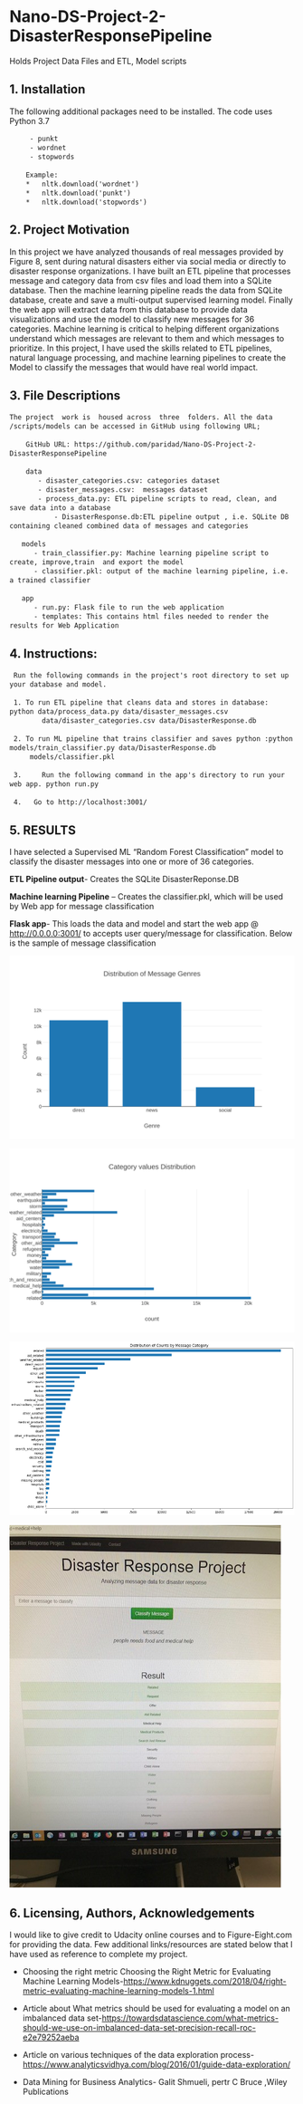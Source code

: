 # Nano-DS-Project-2-DisasterResponsePipeline
Holds Project Data Files and ETL, Model scripts

## 1. Installation 


The following additional packages need to be installed. The code uses Python 3.7

		 - punkt
		 - wordnet
	 	 - stopwords
 
		Example:
		*	nltk.download('wordnet')
		*	nltk.download('punkt')
		*	nltk.download('stopwords')

## 2.	Project Motivation

In this project we have analyzed thousands of real messages provided by Figure 8, sent during natural disasters either via social media or directly to disaster response organizations.  I have built an ETL pipeline that processes message and category data from csv files and load them into a SQLite database. Then the  machine learning pipeline reads the data from SQLite database, create and save a multi-output supervised learning model. Finally the  web app will extract data from this database to provide data visualizations and use the model to classify new messages for 36 categories. 
Machine learning is critical to helping different organizations understand which messages are relevant to them and which messages to prioritize.  In this project, I have used the skills related to ETL pipelines, natural language processing, and machine learning pipelines to create the Model to classify the messages that would have  real world impact.


## 3.	File Descriptions

    The project  work is  housed across  three  folders. All the data /scripts/models can be accessed in GitHub using following URL;

	    GitHub URL: https://github.com/paridad/Nano-DS-Project-2-DisasterResponsePipeline

        data 
    	   - disaster_categories.csv: categories dataset 
     	   - disaster_messages.csv:  messages dataset 
     	   - process_data.py: ETL pipeline scripts to read, clean, and save data into a database
               - DisasterResponse.db:ETL pipeline output , i.e. SQLite DB containing cleaned combined data of messages and categories
			
       models
          - train_classifier.py: Machine learning pipeline script to  create, improve,train  and export the model
          - classifier.pkl: output of the machine learning pipeline, i.e. a trained classifier
			 
       app
    	  - run.py: Flask file to run the web application
    	  - templates: This contains html files needed to render the results for Web Application



## 4.	Instructions:
 
     Run the following commands in the project's root directory to set up your database and model.
	
	 1. To run ETL pipeline that cleans data and stores in database: python data/process_data.py data/disaster_messages.csv  
		    data/disaster_categories.csv data/DisasterResponse.db
	
     2. To run ML pipeline that trains classifier and saves python :python models/train_classifier.py data/DisasterResponse.db  
         models/classifier.pkl

     3. 	Run the following command in the app's directory to run your web app. python run.py
    
	 4.   Go to http://localhost:3001/


## 5.	RESULTS 

I have  selected  a Supervised ML  “Random Forest Classification” model  to classify the disaster messages into  one or more of 36 categories.


**ETL Pipeline output**- Creates the SQLite DisasterReponse.DB

**Machine learning Pipeline** – Creates the classifier.pkl, which will be used by Web app for message classification

**Flask app**- This loads the data and model and  start the web app @  http://0.0.0.0:3001/ to accepts user query/message for classification. Below is the sample of message classification


![Visuaization-1](https://github.com/paridad/Nano-DS-Project-2-DisasterResponsePipeline/blob/master/Visualization-1.svg)

![Visualization-2](https://github.com/paridad/Nano-DS-Project-2-DisasterResponsePipeline/blob/master/Visualization-2.svg)

![Visualization-3](https://github.com/paridad/Nano-DS-Project-2-DisasterResponsePipeline/blob/master/Visualization-3.png)

![Visualization-4](https://github.com/paridad/Nano-DS-Project-2-DisasterResponsePipeline/blob/master/Visualization-4.jpg)



## 6.	Licensing, Authors, Acknowledgements 
I would like to  give credit to Udacity online courses   and to Figure-Eight.com for providing the data. 
Few additional  links/resources  are stated below that I have used as reference to complete my project.

 -	Choosing the right metric  Choosing the Right Metric for Evaluating Machine Learning Models-https://www.kdnuggets.com/2018/04/right-metric-evaluating-machine-learning-models-1.html
 
 -	Article  about What metrics should be used for evaluating a model on an imbalanced data set-https://towardsdatascience.com/what-metrics-should-we-use-on-imbalanced-data-set-precision-recall-roc-e2e79252aeba
 
 -	Article on various techniques of the data exploration process-https://www.analyticsvidhya.com/blog/2016/01/guide-data-exploration/
 
 -	Data Mining for Business Analytics- Galit Shmueli, pertr C Bruce ,Wiley Publications

